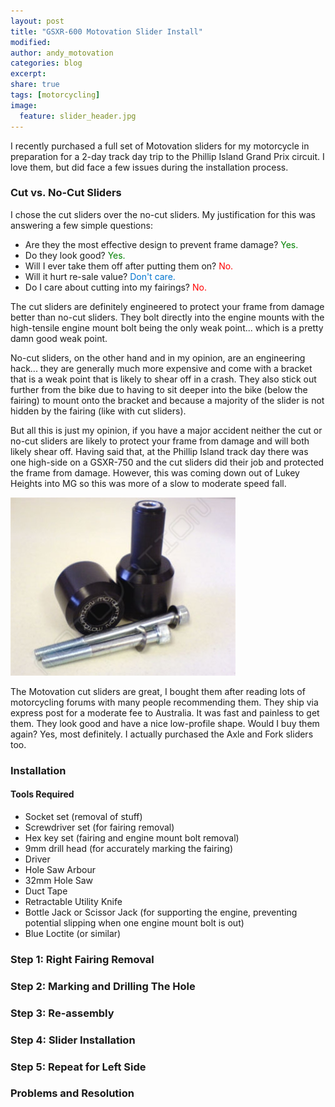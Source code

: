 ```yaml
---
layout: post
title: "GSXR-600 Motovation Slider Install"
modified:
author: andy_motovation
categories: blog
excerpt:
share: true
tags: [motorcycling]
image:
  feature: slider_header.jpg
---
```


I recently purchased a full set of Motovation sliders for my motorcycle in preparation for a 2-day track day trip to the Phillip Island Grand Prix circuit. I love them, but did face a few issues during the installation process.

### Cut vs. No-Cut Sliders

I chose the cut sliders over the no-cut sliders. My justification for this was answering a few simple questions:

- Are they the most effective design to prevent frame damage? <font color="green" font-weight="bold">Yes.</font>
- Do they look good? <font color="green" font-weight="bold">Yes.</font>
- Will I ever take them off after putting them on? <font color="red" font-weight="bold">No.</font>
- Will it hurt re-sale value? <font color="#0075d0" font-weight="bold">Don't care.</font>
- Do I care about cutting into my fairings? <font color="red" font-weight="bold">No.</font>

The cut sliders are definitely engineered to protect your frame from damage better than no-cut sliders. They bolt directly into the engine mounts with the high-tensile engine mount bolt being the only weak point... which is a pretty damn good weak point.

No-cut sliders, on the other hand and in my opinion, are an engineering hack... they are generally much more expensive and come with a bracket that is a weak point that is likely to shear off in a crash. They also stick out further from the bike due to having to sit deeper into the bike (below the fairing) to mount onto the bracket and because a majority of the slider is not hidden by the fairing (like with cut sliders).

But all this is just my opinion, if you have a major accident neither the cut or no-cut sliders are likely to protect your frame from damage and will both likely shear off. Having said that, at the Phillip Island track day there was one high-side on a GSXR-750 and the cut sliders did their job and protected the frame from damage. However, this was coming down out of Lukey Heights into MG so this was more of a slow to moderate speed fall.

![alt text](../../images/gsxr600-sliders.jpg "Cut sliders from Motovation")

The Motovation cut sliders are great, I bought them after reading lots of motorcycling forums with many people recommending them. They ship via express post for a moderate fee to Australia. It was fast and painless to get them. They look good and have a nice low-profile shape. Would I buy them again? Yes, most definitely. I actually purchased the Axle and Fork sliders too.

### Installation

#### Tools Required

- Socket set (removal of stuff)
- Screwdriver set (for fairing removal)
- Hex key set (fairing and engine mount bolt removal)
- 9mm drill head (for accurately marking the fairing)
- Driver
- Hole Saw Arbour
- 32mm Hole Saw
- Duct Tape
- Retractable Utility Knife
- Bottle Jack or Scissor Jack (for supporting the engine, preventing potential slipping when one engine mount bolt is out)
- Blue Loctite (or similar)

### Step 1: Right Fairing Removal

### Step 2: Marking and Drilling The Hole

### Step 3: Re-assembly

### Step 4: Slider Installation

### Step 5: Repeat for Left Side

### Problems and Resolution
